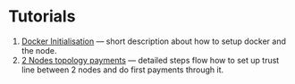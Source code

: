 
# Tutorials

1. [Docker Initialisation](https://github.com/GEO-Protocol/Documentation/tree/master/client/tutorials/1-docker-initialisation) — short description about how to setup docker and the node.
1. [2 Nodes topology payments](https://github.com/GEO-Protocol/Documentation/tree/master/client/tutorials/2-first-steps-2-nodes-topology) — detailed steps flow how to set up trust line between 2 nodes and do first payments through it.
